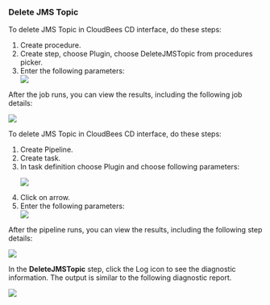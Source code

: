 <h3>Delete JMS Topic</h3>
                <p>To delete JMS Topic in CloudBees CD interface, do these steps:</p>
                <ol>
                    <li>Create procedure.</li>
                    <li>Create step, choose Plugin, choose DeleteJMSTopic from procedures
                    picker.</li>
                    <li>Enter the following parameters: </li>
                    <img src="../../plugins/EC-WebSphere/images/DeleteJMSTopic/ProcedureConfig.png" />
                </ol>
                <p>After the job runs, you can view the results, including the following
                job details:</p>
                <img src="../../plugins/EC-WebSphere/images/DeleteJMSTopic/ProcedureResult.png" />
                <p>To delete JMS Topic in CloudBees CD interface, do these steps:</p>
                <ol>
                    <li>Create Pipeline.</li>
                    <li>Create task.</li>
                    <li>In task definition choose Plugin and choose following parameters:
                    <p><img src="../../plugins/EC-WebSphere/images/DeleteJMSTopic/PipelinePicker.png" /></p>
                    </li>
                    <li>Click on arrow.</li>
                    <li>Enter the following parameters: </li>
                    <img src="../../plugins/EC-WebSphere/images/DeleteJMSTopic/PipelineConfig.png" />
                </ol>
                <p>After the pipeline runs, you can view the results, including the
                following step details:</p>
                <img src="../../plugins/EC-WebSphere/images/DeleteJMSTopic/PipelineResult.png" />
                <p>In the <b>DeleteJMSTopic</b> step, click the Log icon to see the
                diagnostic information. The output is similar to the following
                diagnostic report.</p>
                <img src="../../plugins/EC-WebSphere/images/DeleteJMSTopic/ProcedureLog.png" />